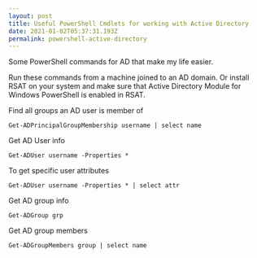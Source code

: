 ```yaml
---
layout: post
title: Useful PowerShell Cmdlets for working with Active Directory
date: 2021-01-02T05:37:31.193Z
permalink: powershell-active-directory
---
```

Some PowerShell commands for AD that make my life easier.

Run these commands from a machine joined to an AD domain. Or install RSAT on your system and make sure that Active Directory Module for Windows PowerShell is enabled in RSAT.

Find all groups an AD user is member of

`Get-ADPrincipalGroupMembership username | select name`

Get AD User info

`Get-ADUser username -Properties *`

To get specific user attributes

`Get-ADUser username -Properties * | select attr`

Get AD group info

`Get-ADGroup grp`

Get AD group members

`Get-ADGroupMembers group | select name`